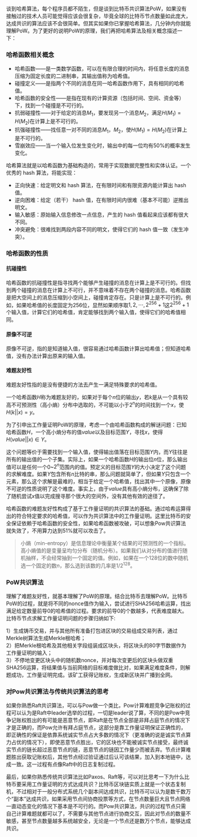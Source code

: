 谈到哈希算法，每个程序员都不陌生，但是谈到比特币共识算法PoW，如果没有接触过的技术人员可能觉得应该会很复杂，毕竟全球的比特币节点数量如此庞大，达成共识的算法应该不会很简单。但其实如果你已掌握哈希算法，几分钟内你就能理解PoW。为了更好的说明PoW的原理，我们再把哈希算法及相关概念描述一下：
### 哈希函数相关概念
- 哈希函数——是一类数学函数，可以在有限合理的时间内，将任意长度的消息压缩为固定长度的二进制串，其输出值称为哈希值。
- 碰撞定义——是指两个不同的消息在同一哈希函数作用下，具有相同的哈希值。
- 哈希函数的安全性——是指在现有的计算资源（包括时间、空间、资金等）下，找到一个碰撞是不可行的。
- 抗弱碰撞性——对于给定的消息$M_1$，要发现另一个消息$M_2$，满足$H(M_1)=H(M_2)$在计算上是不可行的。
- 抗强碰撞性——找任意一对不同的消息$M_1$，$M_2$，使$H(M_1)=H(M_2)$在计算上是不可行的。
- 雪崩效应——当一个输入位发生变化时，输出中的每一位均有50%的概率发生变化。


哈希算法就是以哈希函数为基础构造的，常用于实现数据完整性和实体认证。一个优秀的 hash 算法，将能实现：

- 正向快速：给定明文和 hash 算法，在有限时间和有限资源内能计算出 hash 值。
- 逆向困难：给定（若干） hash 值，在有限时间内很难（基本不可能）逆推出明文。
- 输入敏感：原始输入信息修改一点信息，产生的 hash 值看起来应该都有很大不同。
- 冲突避免：很难找到两段内容不同的明文，使得它们的 hash 值一致（发生冲突）。

### 哈希函数的性质
#### 抗碰撞性
哈希函数的抗碰撞性是指寻找两个能够产生碰撞的消息在计算上是不可行的。但找到两个碰撞的消息在计算上不可行，并不意味着不存在两个碰撞的消息。哈希函数是把大空间上的消息压缩到小空间上，碰撞肯定存在。只是计算上是不可行的。例如，如果哈希值的长度固定为256位，显然如果顺序取$1,2,\cdots,2^{256}+1$这$2^{256}+1$个输入值，计算它们的哈希值，肯定能够找到两个输入值，使得它们的哈希值相同。

#### 原像不可逆
原像不可逆，指的是知道输入值，很容易通过哈希函数计算出哈希值；但知道哈希值，没有办法计算出原来的输入值。

#### 难题友好性
难题友好性指的是没有便捷的方法去产生一满足特殊要求的哈希值。

一个哈希函数$H$称为难题友好的，如果对于每个$n$位的输出$y$，若$k$是从一个具有较高不可预测性（高小熵）分布中选取的，不可能以小于$2^n$的时间找到一个$x$，使$H(k||x)=y$。

为了引申出工作量证明PoW的原理，考虑一个由哈希函数构成的解谜问题：已知哈希函数$H$，一个高小熵分布的值$value$以及目标范围$Y$，寻找$x$，使得$H(value||x) \in Y$。

这个问题等价于需要找到一个输入值，使得输出值落在目标范围$Y$内，而$Y$往往是所有的输出值的一个子集。实际上，如果一个哈希函数$H$的输出位$n$位，那么输出值可以是任何一个$0$~$2^n$范围内的值。预定义的目标范围$Y$的大小决定了这个问题的求解难度。如果$Y$包含所有$n$比特的串，那么问题就简单了，但如果$Y$只包含一个元素，那么这个求解是最难的，相当于给定一个哈希值，找出其中一个原像，原像不可逆的性质说明了这个难度。事实上，由于$value$具有高小熵分布，这确保了除了随机尝试$x$值以完成搜寻那个很大的空间外，没有其他有效的途径了。

哈希函数的难题友好性构成了基于工作量证明的共识算法的基础。通过哈希运算得出的符合特定要求的哈希值，可以作为共识算法中的工作量证明。这里比特币的安全保证依赖于哈希函数的安全性，如果哈希函数被攻破，可以想象Pow共识算法就失效了，不用算力达到$51\%$就可以攻击了。 

>小熵（min-entropy）是信息理论中衡量某个结果的可预测性的一个指标。高小熵值的是变量呈均匀分布（随机分布）。如果我们从对分布的值进行随机抽样，不会经常抽到一个固定的值。例如，如果在一个128位的数中随机选一个固定的数$n$，那么选到该数的几率是$1/2^{128}$。

### PoW共识算法
理解了难题友好性，就基本理解了PoW的原理。结合比特币去理解PoW。比特币PoW的过程，就是将不同的nonce值作为输入，尝试进行SHA256哈希运算，找出满足给定数量前导0的哈希值的过程。要求的前导0的个数越多，代表难度越大。比特币节点求解工作量证明问题的步骤归纳如下:

1）生成铸币交易，并与其他所有准备打包进区块的交易组成交易列表，通过Merkle树算法生成Merkle根哈希；   
2）把Merkle根哈希及其他相关字段组装成区块头，将区块头的80字节数据作为工作量证明的输入；     
3）不停地变更区块头中的随机数nonce，并对每次变更后的区块头做双重SHA256运算，将结果值与当前网络的目标难度做比对，如果满足难度条件，则解题成功，工作量证明完成。该矿工获得记账权，生成新区块并广播到全网。

### 对Pow共识算法与传统共识算法的思考
如果你熟悉Raft共识算法，可以与Pow做一个类比，Pow计算难题竞争记账权的过程可以认为是Raft中leader选举的过程，一切是leader说了算，不同的是Pow中竞争记账权胜出的有可能是恶意节点，即Raft是在节点全部是非拜占庭节点的情况下才是正确的，而Pow允许有拜占庭节点，这部分是靠工作量证明保证正确性的，即正确性的保证是依靠系统诚实节点占大多数的情况下（更准确的说是诚实节点算力占优的情况下），即使恶意节点胜出，它的区块也不能被诚实节点接受，最终诚实节点的链长超过恶意节点的链，恶意节点的链因工作量少而被丢弃。节点计算难题胜出获取记账权后，其他节点经过验证通过后认可该结果，加入到本地链中，达成一致。这一过程有点像Raft中的日志复制过程。

最后，如果你熟悉传统共识算法比如Paxos、Raft等，可以对比思考一下为什么比特币要采用工作量证明的方式达成共识？比特币区块链实质上就是一个状态复制机，不过相对于一般分布式系统几个副本间达成共识，比特币可以认为是数千数万个“副本”达成共识，如果采用节点间协商投票等方式，在节点数量巨大且节点网络一直动态变化的情况下基本是不可行的。而Pow共识算法，共识的过程节点只需自己计算难题就都可以了，不需要与其他节点进行协商交互，因此对节点的数量不敏感，甚至节点数量越多系统越安全，无论是一个节点还是数万个节点，能够达成共识。
